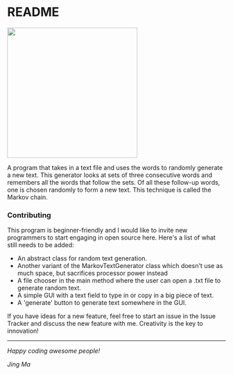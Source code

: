 # README

<img src="https://openclipart.org/image/2400px/svg_to_png/234131/Octocat-by-Rones.png" width="300">

A program that takes in a text file and uses the words to randomly generate a new text.
This generator looks at sets of three consecutive words and remembers all the words
that follow the sets. Of all these follow-up words, one is chosen randomly
to form a new text. This technique is called the Markov chain.

### Contributing

This program is beginner-friendly and I would like to invite new programmers to start engaging in open source here.
Here's a list of what still needs to be added:
- An abstract class for random text generation.
- Another variant of the MarkovTextGenerator class which doesn't use as much space, but sacrifices processor power instead
- A file chooser in the main method where the user can open a .txt file to generate random text.
- A simple GUI with a text field to type in or copy in a big piece of text. 
- A 'generate' button to generate text somewhere in the GUI.

If you have ideas for a new feature, feel free to start an issue in the Issue Tracker and discuss the new feature with me.
Creativity is the key to innovation!

---

_Happy coding awesome people!_

_Jing Ma_
